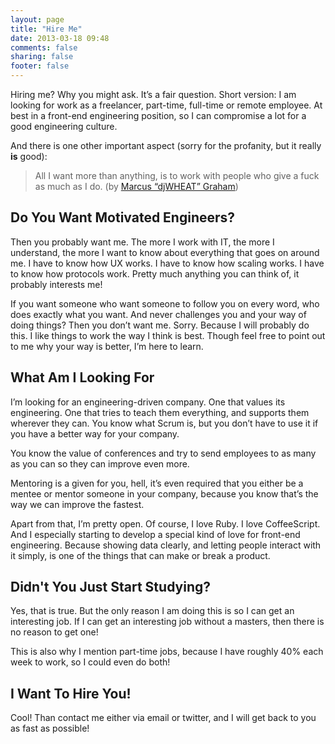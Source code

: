```yaml
---
layout: page
title: "Hire Me"
date: 2013-03-18 09:48
comments: false
sharing: false
footer: false
---
```


Hiring me? Why you might ask. It’s a fair question. Short version: I am looking for work as a freelancer, part-time, full-time or remote employee. At best in a front-end engineering position, so I can compromise a lot for a good engineering culture.

And there is one other important aspect (sorry for the profanity, but it really **is** good):

> All I want more than anything, is to work with people who give a fuck as much as I do.
(by [Marcus “djWHEAT” Graham](https://twitter.com/djWHEAT/status/167262933632561152))

## Do You Want Motivated Engineers?

Then you probably want me. The more I work with IT, the more I understand, the more I want to know about everything that goes on around me. I have to know how UX works. I have to know how scaling works. I have to know how protocols work. Pretty much anything you can think of, it probably interests me!

If you want someone who want someone to follow you on every word, who does exactly what you want. And never challenges you and your way of doing things? Then you don’t want me. Sorry. Because I will probably do this. I like things to work the way I think is best. Though feel free to point out to me why your way is better, I’m here to learn.

## What Am I Looking For
I’m looking for an engineering-driven company. One that values its engineering. One that tries to teach them everything, and supports them wherever they can. You know what Scrum is, but you don’t have to use it if you have a better way for your company.

You know the value of conferences and try to send employees to as many as you can so they can improve even more.

Mentoring is a given for you, hell, it’s even required that you either be a mentee or mentor someone in your company, because you know that’s the way we can improve the fastest.

Apart from that, I’m pretty open. Of course, I love Ruby. I love CoffeeScript. And I especially starting to develop a special kind of love for front-end engineering. Because showing data clearly, and letting people interact with it simply, is one of the things that can make or break a product.

## Didn't You Just Start Studying?
Yes, that is true. But the only reason I am doing this is so I can get an interesting job. If I can get an interesting job without a masters, then there is no reason to get one!

This is also why I mention part-time jobs, because I have roughly 40% each week to work, so I could even do both!

## I Want To Hire You!
Cool! Than contact me either via email or twitter, and I will get back to you as fast as possible!

